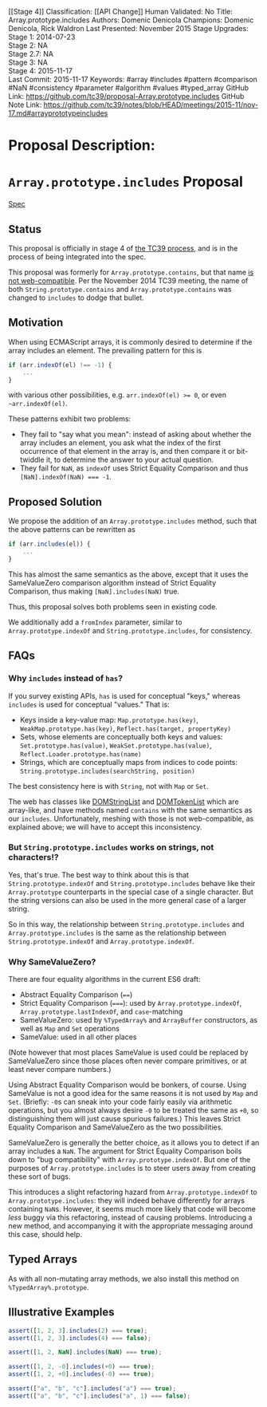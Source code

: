 [[Stage 4]]
Classification: [[API Change]]
Human Validated: No
Title: Array.prototype.includes
Authors: Domenic Denicola
Champions: Domenic Denicola, Rick Waldron
Last Presented: November 2015
Stage Upgrades: 
Stage 1: 2014-07-23  
Stage 2: NA  
Stage 2.7: NA  
Stage 3: NA  
Stage 4: 2015-11-17  
Last Commit: 2015-11-17
Keywords: #array #includes #pattern #comparison #NaN #consistency #parameter #algorithm #values #typed_array
GitHub Link: https://github.com/tc39/proposal-Array.prototype.includes
GitHub Note Link: https://github.com/tc39/notes/blob/HEAD/meetings/2015-11/nov-17.md#arrayprototypeincludes

# Proposal Description:
# `Array.prototype.includes` Proposal

[Spec](https://tc39.github.io/Array.prototype.includes/)

## Status

This proposal is officially in stage 4 of [the TC39 process](https://tc39.github.io/process-document/), and is in the process of being integrated into the spec.

This proposal was formerly for `Array.prototype.contains`, but that name [is not web-compatible](http://esdiscuss.org/topic/having-a-non-enumerable-array-prototype-contains-may-not-be-web-compatible). Per the November 2014 TC39 meeting, the name of both `String.prototype.contains` and `Array.prototype.contains` was changed to `includes` to dodge that bullet.

## Motivation

When using ECMAScript arrays, it is commonly desired to determine if the array includes an element. The prevailing pattern for this is

```js
if (arr.indexOf(el) !== -1) {
    ...
}
```

with various other possibilities, e.g. `arr.indexOf(el) >= 0`, or even `~arr.indexOf(el)`.

These patterns exhibit two problems:

- They fail to "say what you mean": instead of asking about whether the array includes an element, you ask what the index of the first occurrence of that element in the array is, and then compare it or bit-twiddle it, to determine the answer to your actual question.
- They fail for `NaN`, as `indexOf` uses Strict Equality Comparison and thus `[NaN].indexOf(NaN) === -1`.

## Proposed Solution

We propose the addition of an `Array.prototype.includes` method, such that the above patterns can be rewritten as

```js
if (arr.includes(el)) {
    ...
}
```

This has almost the same semantics as the above, except that it uses the SameValueZero comparison algorithm instead of Strict Equality Comparison, thus making `[NaN].includes(NaN)` true.

Thus, this proposal solves both problems seen in existing code.

We additionally add a `fromIndex` parameter, similar to `Array.prototype.indexOf` and `String.prototype.includes`, for consistency.

## FAQs

### Why `includes` instead of `has`?

If you survey existing APIs, `has` is used for conceptual "keys," whereas `includes` is used for conceptual "values." That is:

- Keys inside a key-value map: `Map.prototype.has(key)`, `WeakMap.prototype.has(key)`, `Reflect.has(target, propertyKey)`
- Sets, whose elements are conceptually both keys and values: `Set.prototype.has(value)`, `WeakSet.prototype.has(value)`, `Reflect.Loader.prototype.has(name)`
- Strings, which are conceptually maps from indices to code points: `String.prototype.includes(searchString, position)`

The best consistency here is with `String`, not with `Map` or `Set`.

The web has classes like [DOMStringList](https://developer.mozilla.org/en-US/docs/Web/API/DOMStringList) and [DOMTokenList](http://dom.spec.whatwg.org/#interface-domtokenlist) which are array-like, and have methods named `contains` with the same semantics as our `includes`. Unfortunately, meshing with those is not web-compatible, as explained above; we will have to accept this inconsistency.

### But `String.prototype.includes` works on strings, not characters!?

Yes, that's true. The best way to think about this is that `String.prototype.indexOf` and `String.prototype.includes` behave like their `Array.prototype` counterparts in the special case of a single character. But the string versions can also be used in the more general case of a larger string.

So in this way, the relationship between `String.prototype.includes` and `Array.prototype.includes` is the same as the relationship between `String.prototype.indexOf` and `Array.prototype.indexOf`.

### Why SameValueZero?

There are four equality algorithms in the current ES6 draft:

- Abstract Equality Comparison (`==`)
- Strict Equality Comparison (`===`): used by `Array.prototype.indexOf`, `Array.prototype.lastIndexOf`, and `case`-matching
- SameValueZero: used by `%TypedArray%` and `ArrayBuffer` constructors, as well as `Map` and `Set` operations
- SameValue: used in all other places

(Note however that most places SameValue is used could be replaced by SameValueZero since those places often never compare primitives, or at least never compare numbers.)

Using Abstract Equality Comparison would be bonkers, of course. Using SameValue is not a good idea for the same reasons it is not used by `Map` and `Set`. (Briefly: `-0`s can sneak into your code fairly easily via arithmetic operations, but you almost always desire `-0` to be treated the same as `+0`, so distinguishing them will just cause spurious failures.) This leaves Strict Equality Comparison and SameValueZero as the two possibilities.

SameValueZero is generally the better choice, as it allows you to detect if an array includes a `NaN`. The argument for Strict Equality Comparison boils down to "bug compatibility" with `Array.prototype.indexOf`. But one of the purposes of `Array.prototype.includes` is to steer users away from creating these sort of bugs.

This introduces a slight refactoring hazard from `Array.prototype.indexOf` to `Array.prototype.includes`: they will indeed behave differently for arrays containing `NaN`s. However, it seems much more likely that code will become _less_ buggy via this refactoring, instead of causing problems. Introducing a new method, and accompanying it with the appropriate messaging around this case, should help.

## Typed Arrays

As with all non-mutating array methods, we also install this method on `%TypedArray%.prototype`.

## Illustrative Examples

```js
assert([1, 2, 3].includes(2) === true);
assert([1, 2, 3].includes(4) === false);

assert([1, 2, NaN].includes(NaN) === true);

assert([1, 2, -0].includes(+0) === true);
assert([1, 2, +0].includes(-0) === true);

assert(["a", "b", "c"].includes("a") === true);
assert(["a", "b", "c"].includes("a", 1) === false);
```
